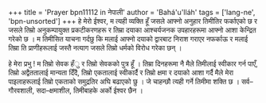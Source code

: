 +++
title = 'Prayer bpn11112 in नेपाली'
author = 'Bahá'u'lláh'
tags = ['lang-ne', 'bpn-unsorted']
+++
हे  मेरो ईश्वर, म त्यही व्यक्ति हूँ जसले आफ्नो अनुहार तिमीतिर फर्काएको छ र जसले तिम्रो अनुकम्पायुक्त प्रकटीकरणहरू र तिम्रा दयाका आश्चर्यजनक उपहारहरूमा आफ्नो आशा केन्द्रित गरेको छ । म तिमीसित याचना गर्दछु कि मलाई आफ्नो दयाको द्वारबाट निराश गराएर नफर्काऊ र मलाई तिम्रा ति प्राणीहरूलाई जस्तै नत्याग जसले तिम्रो धर्मको विरोध गरेका छन् । 

हे मेरा प्रभु ! म तिम्रो सेवक हँु र तिम्रो सेवकको पुत्र हूँ । तिम्रा दिनहरूमा नै मैले तिमीलाई स्वीकार गर्न पाएँ, तिम्रो अद्वैततालाई मान्यता दिँदै, तिम्रो एकतालाई स्वीकार्दै  र तिम्रो क्षमा र दयाको आशा गर्दै मैले मेरा पाइलाहरूलाई तिम्रो एकताको समुद्रतिर अघि बढाएको छु । जे चाहन्छौ त्यही गर्ने तिमीमा शक्ति छ । सर्व– गौरवशाली, सदा–क्षमाशील, तिमीबाहके अर्को ईश्वर छैन ।
